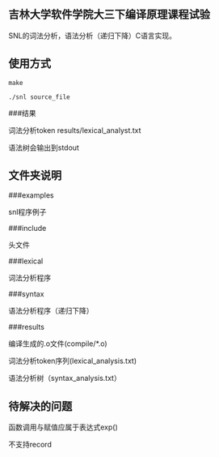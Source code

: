 吉林大学软件学院大三下编译原理课程试验
---

SNL的词法分析，语法分析（递归下降）C语言实现。

使用方式
---

    make
    
    ./snl source_file

###结果
    
词法分析token results/lexical_analyst.txt

语法树会输出到stdout


文件夹说明
---


###examples

snl程序例子

###include

头文件

###lexical

词法分析程序

###syntax

语法分析程序（递归下降）

###results

编译生成的.o文件(compile/*.o)

词法分析token序列(lexical_analysis.txt)

语法分析树（syntax_analysis.txt）


待解决的问题
---

函数调用与赋值应属于表达式exp()

不支持record
